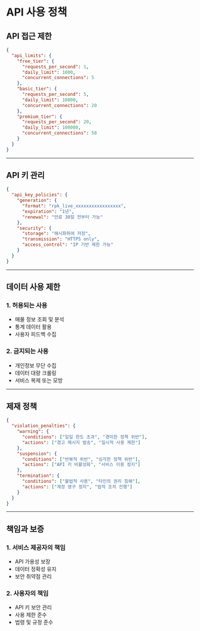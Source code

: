 # API 사용 정책

## API 접근 제한

```json
{
  "api_limits": {
    "free_tier": {
      "requests_per_second": 1,
      "daily_limit": 1000,
      "concurrent_connections": 5
    },
    "basic_tier": {
      "requests_per_second": 5,
      "daily_limit": 10000,
      "concurrent_connections": 20
    },
    "premium_tier": {
      "requests_per_second": 20,
      "daily_limit": 100000,
      "concurrent_connections": 50
    }
  }
}
```

***

## API 키 관리

```json
{
  "api_key_policies": {
    "generation": {
      "format": "rpk_live_xxxxxxxxxxxxxxxxx",
      "expiration": "1년",
      "renewal": "만료 30일 전부터 가능"
    },
    "security": {
      "storage": "해시화하여 저장",
      "transmission": "HTTPS only",
      "access_control": "IP 기반 제한 가능"
    }
  }
}
```

***

## 데이터 사용 제한

### 1. 허용되는 사용

* 매물 정보 조회 및 분석
* 통계 데이터 활용
* 사용자 피드백 수집

### 2. 금지되는 사용

* 개인정보 무단 수집
* 데이터 대량 크롤링
* 서비스 복제 또는 모방

***

## 제재 정책

```json
{
  "violation_penalties": {
    "warning": {
      "conditions": ["일일 한도 초과", "경미한 정책 위반"],
      "actions": ["경고 메시지 발송", "일시적 사용 제한"]
    },
    "suspension": {
      "conditions": ["반복적 위반", "심각한 정책 위반"],
      "actions": ["API 키 비활성화", "서비스 이용 정지"]
    },
    "termination": {
      "conditions": ["불법적 사용", "타인의 권리 침해"],
      "actions": ["계정 영구 정지", "법적 조치 진행"]
    }
  }
}
```

***

## 책임과 보증

### 1. 서비스 제공자의 책임

* API 가용성 보장
* 데이터 정확성 유지
* 보안 취약점 관리

### 2. 사용자의 책임

* API 키 보안 관리
* 사용 제한 준수
* 법령 및 규정 준수
